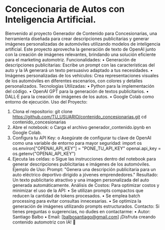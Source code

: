 # Concecionaria de Autos con Inteligencia Artificial.
Bienvenido al proyecto Generador de Contenido para Concesionarias, una herramienta diseñada para crear descripciones publicitarias y generar imágenes personalizadas de automóviles utilizando modelos de inteligencia artificial. Este proyecto aprovecha la generación de texto de OpenAI junto con la creación de imágenes relevantes, brindando una solución eficiente para el marketing automotriz.
Funcionalidades:
•	Generación de descripciones publicitarias: Escribe un prompt con las características del auto y la IA generará un texto persuasivo adaptado a tus necesidades.
•	Imágenes personalizadas de los vehículos: Crea representaciones visuales de los automóviles en diferentes escenarios, con colores y detalles personalizados.
Tecnologías Utilizadas:
•	Python para la implementación del código.
•	OpenAI GPT para la generación de textos publicitarios.
•	DALL·E para la creación de imágenes de los autos.
•	Google Colab como entorno de ejecución.
Uso del Proyecto:
1.	Clona el repositorio:
git clone https://github.com/TU_USUARIO/contenido_concesionarias.git
cd contenido_concesionarias
2.	Abre el notebook:
o	Carga el archivo generador_contenido.ipynb en Google Colab.
3.	Configura tu API Key:
o	Asegúrate de configurar tu clave de OpenAI como una variable de entorno para mayor seguridad:
import os
os.environ["OPENAI_API_KEY"] = "PONE_TU_API_KEY"
openai.api_key = os.getenv("OPENAI_API_KEY")
4.	Ejecuta las celdas:
o	Sigue las instrucciones dentro del notebook para generar descripciones publicitarias e imágenes de los automóviles.
Ejemplo de Uso:
Prompt:
"Genera una descripción publicitaria para un auto eléctrico deportivo dirigido a jóvenes emprendedores."
Resultado: Un texto publicitario atractivo y una imagen personalizada del auto generada automáticamente.
Análisis de Costos:
Para optimizar costos y minimizar el uso de la API:
•	Se utilizan prompts compactos que reducen la cantidad de tokens procesados.
•	Se emplea batch processing para evitar consultas innecesarias.
•	Se optimiza la generación de imágenes utilizando prompts estructurados.
Contacto:
Si tienes preguntas o sugerencias, no dudes en contactarme:
•	Autor: Santiago Balbo
•	Email: [balbosantiago@gmail.com]
¡Disfruta creando contenido automotriz con IA! 🚀
